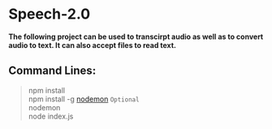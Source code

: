 # Speech-2.0
  **The following project can be used to transcirpt audio as well as to convert audio to text. It can also accept files to read text.**

## Command Lines:

> npm install <br>
> npm install -g [nodemon](https://www.npmjs.com/package/nodemon) `Optional` <br>
> nodemon <br>
> node index.js

